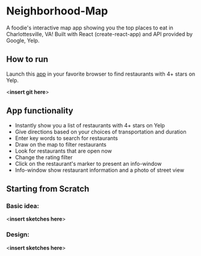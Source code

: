 # Neighborhood-Map

A foodie's interactive map app showing you the top places to eat in Charlottesville, VA! Built with React (create-react-app) and API provided by Google, Yelp.

## How to run
Launch this [app](http://**hyperlinkthewebsitehere**/) in your favorite browser to find restaurants with 4+ stars on Yelp.



<**insert git here**>
  
## App functionality

 - Instantly show you a list of restaurants with 4+ stars on Yelp
 - Give directions based on your choices of transportation and duration
 - Enter key words to search for restaurants 
 - Draw on the map to filter restaurants
 - Look for restaurants that are open now
 - Change the rating filter
 - Click on the restaurant's marker to present an info-window
 - Info-window show restaurant information and a photo of street view

## Starting from Scratch
### Basic idea:
<**insert sketches here**>
### Design:
<**insert sketches here**>

